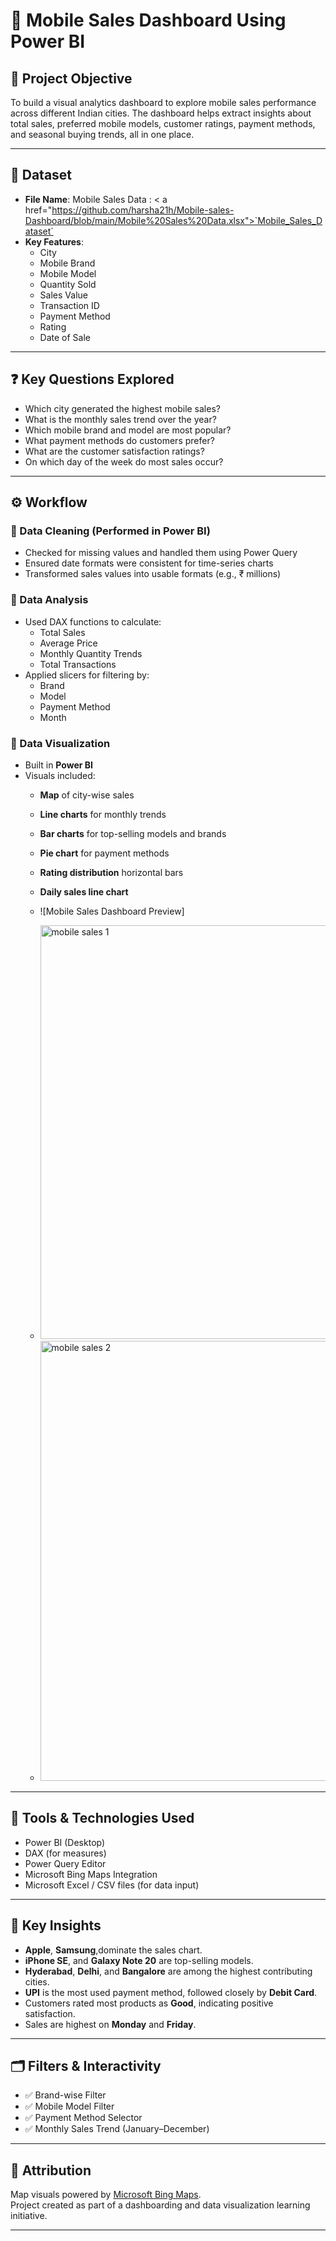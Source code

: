 # 📱 Mobile Sales Dashboard Using Power BI

## 📌 Project Objective

To build a visual analytics dashboard to explore mobile sales performance across different Indian cities. The dashboard helps extract insights about total sales, preferred mobile models, customer ratings, payment methods, and seasonal buying trends, all in one place.

---

## 📁 Dataset

- **File Name**: Mobile Sales Data : < a href="https://github.com/harsha21h/Mobile-sales-Dashboard/blob/main/Mobile%20Sales%20Data.xlsx">`Mobile_Sales_Dataset`</a>
- **Key Features**:
  - City
  - Mobile Brand
  - Mobile Model
  - Quantity Sold
  - Sales Value
  - Transaction ID
  - Payment Method
  - Rating
  - Date of Sale

---

## ❓ Key Questions Explored

- Which city generated the highest mobile sales?
- What is the monthly sales trend over the year?
- Which mobile brand and model are most popular?
- What payment methods do customers prefer?
- What are the customer satisfaction ratings?
- On which day of the week do most sales occur?

---

## ⚙️ Workflow

### 🔹 Data Cleaning (Performed in Power BI)

- Checked for missing values and handled them using Power Query
- Ensured date formats were consistent for time-series charts
- Transformed sales values into usable formats (e.g., ₹ millions)

### 🔹 Data Analysis

- Used DAX functions to calculate:
  - Total Sales
  - Average Price
  - Monthly Quantity Trends
  - Total Transactions
- Applied slicers for filtering by:
  - Brand
  - Model
  - Payment Method
  - Month

### 🔹 Data Visualization

- Built in **Power BI**
- Visuals included:
  - **Map** of city-wise sales
  - **Line charts** for monthly trends
  - **Bar charts** for top-selling models and brands
  - **Pie chart** for payment methods
  - **Rating distribution** horizontal bars
  - **Daily sales line chart**

  - ![Mobile Sales Dashboard Preview]
  - <img width="662" alt="mobile sales 1" src="https://github.com/user-attachments/assets/4e1ea0f7-1fa8-431b-9d8f-b89922fe278c" />
  - <img width="704" alt="mobile sales 2" src="https://github.com/user-attachments/assets/63a356d7-3d49-4919-a8e7-7c5ce7cfd8ce" />



---

## 🧰 Tools & Technologies Used

- Power BI (Desktop)
- DAX (for measures)
- Power Query Editor
- Microsoft Bing Maps Integration
- Microsoft Excel / CSV files (for data input)

---

## 📌 Key Insights

- **Apple**, **Samsung**,dominate the sales chart.
- **iPhone SE**, and **Galaxy Note 20** are top-selling models.
- **Hyderabad**, **Delhi**, and **Bangalore** are among the highest contributing cities.
- **UPI** is the most used payment method, followed closely by **Debit Card**.
- Customers rated most products as **Good**, indicating positive satisfaction.
- Sales are highest on **Monday** and **Friday**.

---

## 🗂 Filters & Interactivity

- ✅ Brand-wise Filter  
- ✅ Mobile Model Filter  
- ✅ Payment Method Selector  
- ✅ Monthly Sales Trend (January–December)

---
## 📢 Attribution

Map visuals powered by [Microsoft Bing Maps](https://www.microsoft.com/en-us/maps).  
Project created as part of a dashboarding and data visualization learning initiative.

---

